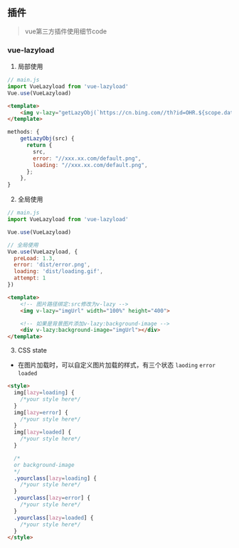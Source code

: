 ## 插件

> vue第三方插件使用细节code

### vue-lazyload

1. 局部使用

```js
// main.js
import VueLazyload from 'vue-lazyload'
Vue.use(VueLazyload)
```
   
```html
<template>
    <img v-lazy="getLazyObj(`https://cn.bing.com//th?id=OHR.${scope.data.id}_UHD.jpg&pid=hp&w=720&h=1280&rs=1&c=4&r=0`)" :key="scope.data.id" />
</template>
```

```js
methods: {
    getLazyObj(src) {
      return {
        src,
        error: "//xxx.xx.com/default.png",
        loading: "//xxx.xx.com/default.png",
      };
    },
}
```


2. 全局使用
   
```js
// main.js
import VueLazyload from 'vue-lazyload'

Vue.use(VueLazyload)

// 全局使用
Vue.use(VueLazyload, {
  preLoad: 1.3,
  error: 'dist/error.png',
  loading: 'dist/loading.gif',
  attempt: 1 
})

```

```html
<template>
    <!-- 图片路径绑定:src修改为v-lazy -->
    <img v-lazy="imgUrl" width="100%" height="400">

    <!-- 如果是背景图片添加v-lazy:background-image -->
    <div v-lazy:background-image="imgUrl"></div>
</template>
```

3. CSS state

- 在图片加载时，可以自定义图片加载的样式，有三个状态 `laoding` `error` `loaded`

```html
<style>
  img[lazy=loading] {
    /*your style here*/
  }
  img[lazy=error] {
    /*your style here*/
  }
  img[lazy=loaded] {
    /*your style here*/
  }

  /*
  or background-image
  */
  .yourclass[lazy=loading] {
    /*your style here*/
  }
  .yourclass[lazy=error] {
    /*your style here*/
  }
  .yourclass[lazy=loaded] {
    /*your style here*/
  }
</style>
```